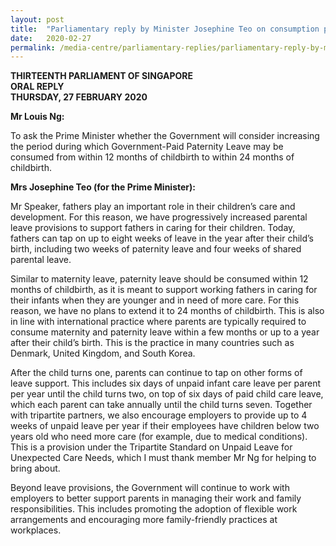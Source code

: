 ```yaml
---
layout: post
title:  "Parliamentary reply by Minister Josephine Teo on consumption period of paternity leave"
date:   2020-02-27
permalink: /media-centre/parliamentary-replies/parliamentary-reply-by-minister-josephine-teo-on-consumption-period-of-paternity-leave/
---
```


**THIRTEENTH PARLIAMENT OF SINGAPORE  
ORAL REPLY  
THURSDAY, 27 FEBRUARY 2020**  

**Mr Louis Ng:**

To ask the Prime Minister whether the Government will consider increasing the period during which Government-Paid Paternity Leave may be consumed from within 12 months of childbirth to within 24 months of childbirth. 

**Mrs Josephine Teo (for the Prime Minister):** 

Mr Speaker, fathers play an important role in their children’s care and development. For this reason, we have progressively increased parental leave provisions to support fathers in caring for their children. Today, fathers can tap on up to eight weeks of leave in the year after their child’s birth, including two weeks of paternity leave and four weeks of shared parental leave.  

Similar to maternity leave, paternity leave should be consumed within 12 months of childbirth, as it is meant to support working fathers in caring for their infants when they are younger and in need of more care. For this reason, we have no plans to extend it to 24 months of childbirth. This is also in line with international practice where parents are typically required to consume maternity and paternity leave within a few months or up to a year after their child’s birth. This is the practice in many countries such as Denmark, United Kingdom, and South Korea. 

After the child turns one, parents can continue to tap on other forms of leave support. This includes six days of unpaid infant care leave per parent per year until the child turns two, on top of six days of paid child care leave, which each parent can take annually until the child turns seven. Together with tripartite partners, we also encourage employers to provide up to 4 weeks of unpaid leave per year if their employees have children below two years old who need more care (for example, due to medical conditions). This is a provision under the Tripartite Standard on Unpaid Leave for Unexpected Care Needs, which I must thank member Mr Ng for helping to bring about. 

Beyond leave provisions, the Government will continue to work with employers to better support parents in managing their work and family responsibilities. This includes promoting the adoption of flexible work arrangements and encouraging more family-friendly practices at workplaces. 
